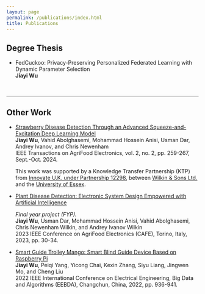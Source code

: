 ```yaml
---
layout: page
permalink: /publications/index.html
title: Publications
---
```


## Degree Thesis

- FedCuckoo: Privacy-Preserving Personalized Federated Learning with Dynamic Parameter Selection<br>**Jiayi Wu**


<br>

---

## Other Work

- [Strawberry Disease Detection Through an Advanced Squeeze-and-Excitation Deep Learning Model](https://ieeexplore.ieee.org/document/10561564/)<br>**Jiayi Wu**, Vahid Abolghasemi, Mohammad Hossein Anisi, Usman Dar, Andrey Ivanov, and Chris Newenham<br>
  IEEE Transactions on AgriFood Electronics, vol. 2, no. 2, pp. 259-267, Sept.-Oct. 2024.<br>

  This work was supported by a Knowledge Transfer Partnership (KTP) from <u>Innovate U.K. under Partnership 12298</u>, between <u>Wilkin & Sons Ltd.</u> and the <u>University of Essex</u>.

  

- [Plant Disease Detection: Electronic System Design Empowered with Artificial Intelligence](https://ieeexplore.ieee.org/abstract/document/10291622/)<br>

  *Final year project (FYP).*<br>**Jiayi Wu**, Usman Dar, Mohammad Hossein Anisi, Vahid Abolghasemi, Chris Newenham Wilkin, and Andrey Ivanov Wilkin<br>
  2023 IEEE Conference on AgriFood Electronics (CAFE), Torino, Italy, 2023, pp. 30-34.

  

- [Smart Guide Trolley Mango: Smart Blind Guide Device Based on Raspberry Pi](https://ieeexplore.ieee.org/document/9744906/)<br>**Jiayi Wu**, Peiqi Yang, Yicong Chai, Kexin Zhang, Siyu Liang, Jingwen Mo, and Cheng Liu<br>2022 IEEE International Conference on Electrical Engineering, Big Data and Algorithms (EEBDA), Changchun, China, 2022, pp. 936-941.

  
